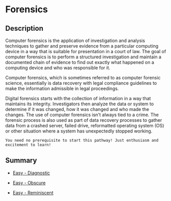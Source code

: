# Forensics

## Description

Computer forensics is the application of investigation and analysis techniques to gather and preserve evidence from a particular computing device in a way that is suitable for presentation in a court of law. The goal of computer forensics is to perform a structured investigation and maintain a documented chain of evidence to find out exactly what happened on a computing device and who was responsible for it.

Computer forensics, which is sometimes referred to as computer forensic science, essentially is data recovery with legal compliance guidelines to make the information admissible in legal proceedings.

Digital forensics starts with the collection of information in a way that maintains its integrity. Investigators then analyze the data or system to determine if it was changed, how it was changed and who made the changes. The use of computer forensics isn't always tied to a crime. The forensic process is also used as part of data recovery processes to gather data from a crashed server, failed drive, reformatted operating system (OS) or other situation where a system has unexpectedly stopped working.
    
    You need no prerequisite to start this pathway! Just enthusiasm and excitement to learn! 

## Summary

- [Easy - Diagnostic](Diagnostic/Diagnostic.md)

- [Easy - Obscure](Obscure/Obscure.md)

- [Easy - Reminiscent](Reminiscent/Reminiscent.md)
